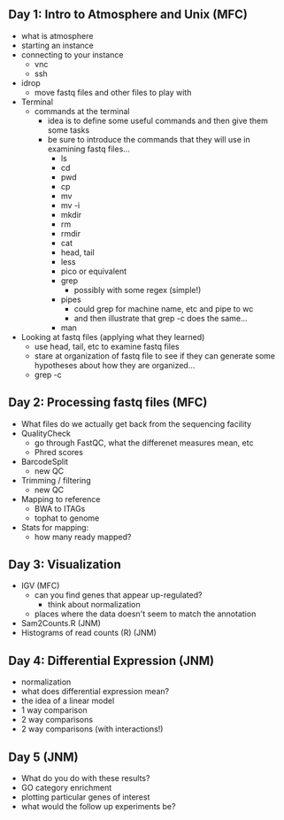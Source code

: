 ## Day 1: Intro to Atmosphere and Unix (MFC)
* what is atmosphere
* starting an instance
* connecting to your instance
	* vnc
	* ssh
* idrop
	* move fastq files and other files to play with
* Terminal
	* commands at the terminal
		* idea is to define some useful commands and then give them some tasks
		* be sure to introduce the commands that they will use in examining fastq files...
			* ls
			* cd
			* pwd
			* cp
			* mv
			* mv -i
			* mkdir
			* rm
			* rmdir
			* cat
			* head, tail
			* less
			* pico or equivalent
			* grep
				* possibly with some regex (simple!)
			* pipes
				* could grep for machine name, etc and pipe to wc
				* and then illustrate that grep -c does the same...
			* man
* Looking at fastq files (applying what they learned)
	* use head, tail, etc to examine fastq files
	* stare at organization of fastq file to see if they can generate some hypotheses about how they are organized...
	* grep -c

## Day 2:  Processing fastq files (MFC)
* What files do we actually get back from the sequencing facility
* QualityCheck
	* go through FastQC, what the differenet measures mean, etc
	* Phred scores
* BarcodeSplit
	* new QC
* Trimming / filtering
	* new QC
* Mapping to reference
	* BWA to ITAGs
	* tophat to genome
* Stats for mapping: 
	* how many ready mapped?
	
## Day 3: Visualization 
* IGV (MFC)
	* can you find genes that appear up-regulated?
		* think about normalization
	* places where the data doesn't seem to match the annotation
* Sam2Counts.R (JNM)
* Histograms of read counts (R) (JNM)

## Day 4: Differential Expression (JNM)
* normalization
* what does differential expression mean?
* the idea of a linear model
* 1 way comparison
* 2 way comparisons
* 2 way comparisons (with interactions!)

## Day 5 (JNM)
* What do you do with these results?
* GO category enrichment
* plotting particular genes of interest
* what would the follow up experiments be?

	